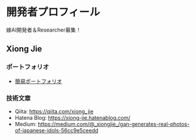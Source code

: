 # 開発者プロフィール
嫁AI開発者＆Researcher募集！

## Xiong Jie
### ポートフォリオ
* [簡易ポートフォリオ](https://togetter.com/li/1440582)

### 技術文章
* Qiita: https://qiita.com/xiong_jie
* Hatena Blog: https://xiong-jie.hatenablog.com/
* Medium: https://medium.com/@_xiongjie_/gan-generates-real-photos-of-japanese-idols-56cc9e5ceedd